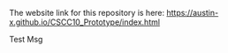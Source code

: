 The website link for this repository is here: <a href="https://austin-x.github.io/CSCC10_Prototype/index.html" target="_blank">https://austin-x.github.io/CSCC10_Prototype/index.html</a>

Test Msg